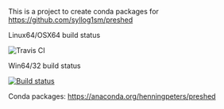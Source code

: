 This is a project to create conda packages for https://github.com/syllog1sm/preshed

Linux64/OSX64 build status 


![Travis CI](https://travis-ci.org/henningpeters/preshed-conda.svg?branch=master)

Win64/32 build status


[![Build status](https://ci.appveyor.com/api/projects/status/f8s6i4ahkhhn65b4?svg=true)](https://ci.appveyor.com/project/maxirmx/preshed-conda)
                      

Conda packages: https://anaconda.org/henningpeters/preshed
